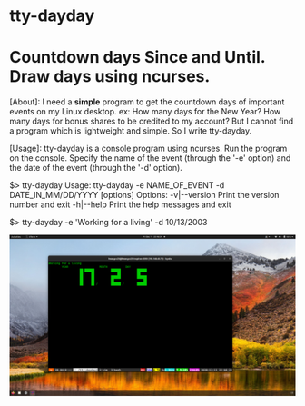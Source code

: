# tty-dayday
Countdown days Since and Until. Draw days using ncurses.
=============================================================

[About]:
I need a __simple__ program to get the countdown days of important events on my Linux desktop.
ex: How many days for the New Year? How many days for bonus shares to be credited to my account?
But I cannot find a program which is lightweight and simple. So I write tty-dayday.

[Usage]:
tty-dayday is a console program using ncurses.
Run the program on the console. Specify the name of the event (through the '-e' option)
and the date of the event (through the '-d' option).

$> tty-dayday
Usage: tty-dayday -e NAME_OF_EVENT -d DATE_IN_MM/DD/YYYY [options]
Options:
  -v|--version      Print the version number and exit
  -h|--help         Print the help messages and exit

$> tty-dayday -e 'Working for a living' -d 10/13/2003

![name-of-you-image](https://raw.githubusercontent.com/hwangcc23/tty-dayday/main/screenshot-tty-dayday.png)
